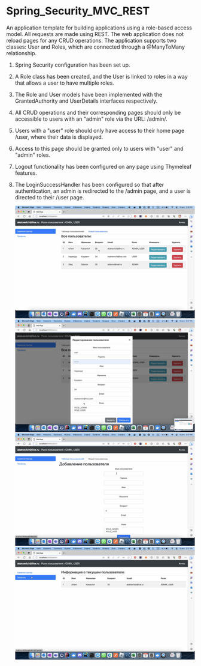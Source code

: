 # Spring_Security_MVC_REST
An application template for building applications using a role-based access model. All requests are made using REST.
The web application does not reload pages for any CRUD operations.
The application supports two classes: User and Roles, which are connected through a @ManyToMany relationship.

1. Spring Security configuration has been set up.
2. A Role class has been created, and the User is linked to roles in a way that allows a user to have multiple roles.
3. The Role and User models have been implemented with the GrantedAuthority and UserDetails interfaces respectively.
4. All CRUD operations and their corresponding pages should only be accessible to users with an "admin" role via the URL: /admin/.
5. Users with a "user" role should only have access to their home page /user, where their data is displayed.
6. Access to this page should be granted only to users with "user" and "admin" roles.
7. Logout functionality has been configured on any page using Thymeleaf features.
8. The LoginSuccessHandler has been configured so that after authentication, an admin is redirected to the /admin page, and a user is directed to their /user page.

   ![Screenshot](https://github.com/krestnuy1/Admin_Panel-SpringSec_MVC_REST-/blob/master/Screenshots/%D0%A1%D0%BD%D0%B8%D0%BC%D0%BE%D0%BA%20%D1%8D%D0%BA%D1%80%D0%B0%D0%BD%D0%B0%202023-09-19%20%D0%B2%2007.57.42.png)
   ![Screenshot](https://github.com/krestnuy1/Admin_Panel-SpringSec_MVC_REST-/blob/master/Screenshots/%D0%A1%D0%BD%D0%B8%D0%BC%D0%BE%D0%BA%20%D1%8D%D0%BA%D1%80%D0%B0%D0%BD%D0%B0%202023-09-19%20%D0%B2%2007.57.46.png)
   ![Screenshot](https://github.com/krestnuy1/Admin_Panel-SpringSec_MVC_REST-/blob/master/Screenshots/%D0%A1%D0%BD%D0%B8%D0%BC%D0%BE%D0%BA%20%D1%8D%D0%BA%D1%80%D0%B0%D0%BD%D0%B0%202023-09-19%20%D0%B2%2007.57.59.png)
   ![Screenshot](https://github.com/krestnuy1/Admin_Panel-SpringSec_MVC_REST-/blob/master/Screenshots/%D0%A1%D0%BD%D0%B8%D0%BC%D0%BE%D0%BA%20%D1%8D%D0%BA%D1%80%D0%B0%D0%BD%D0%B0%202023-09-19%20%D0%B2%2007.58.31.png)
